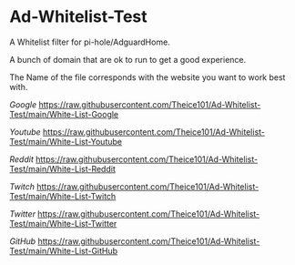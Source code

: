 # Ad-Whitelist-Test

A Whitelist filter for pi-hole/AdguardHome.

A bunch of domain that are ok to run to get a good experience.

The Name of the file corresponds with the website you want to work best with.

*Google* https://raw.githubusercontent.com/Theice101/Ad-Whitelist-Test/main/White-List-Google

*Youtube* https://raw.githubusercontent.com/Theice101/Ad-Whitelist-Test/main/White-List-Youtube

*Reddit* https://raw.githubusercontent.com/Theice101/Ad-Whitelist-Test/main/White-List-Reddit

*Twitch* https://raw.githubusercontent.com/Theice101/Ad-Whitelist-Test/main/White-List-Twitch

*Twitter* https://raw.githubusercontent.com/Theice101/Ad-Whitelist-Test/main/White-List-Twitter

*GitHub* https://raw.githubusercontent.com/Theice101/Ad-Whitelist-Test/main/White-List-GitHub
